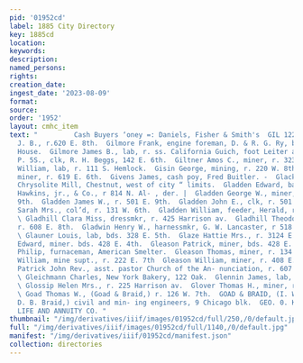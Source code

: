 ```yaml
---
pid: '01952cd'
label: 1885 City Directory
key: 1885cd
location: 
keywords: 
description: 
named_persons: 
rights: 
creation_date: 
ingest_date: '2023-08-09'
format: 
source: 
order: '1952'
layout: cmhc_item
text: "         Cash Buyers ‘oney =: Daniels, Fisher & Smith's  GIL 122 GOA     Gilmer
  J. B., r.620 E. 8th.  Gilmore Frank, engine foreman, D. & R. G. Ry, bds. Cadillac’
  House.  Gilmore James B., lab, r. ss. California Guich, foot Leiter av.  Gilmore
  P. 5S., clk, R. H. Beggs, 142 E. 6th.  Giltner Amos C., miner, r. 323 E. 4th.  Ginsel
  William, lab, r. 111 S. Hemlock.  Gisin George, mining, r. 220 W. 8th.  Gisin Gottlieb,
  miner, r. 619 E. 6th.  Givens James, cash poy, Fred Buitler. -  Glackin James, teamster,
  Chrysolite Mill, Chestnut, west of city “ limits.  Gladden Edward, baker, T. L.
  Hawkins, jr., & Co., r 814 N. Al- , der. |  Gladden George W., miner, r. 501 E.
  9th.  Gladden James W., r. 501 E. 9th.  Gladden John E., clk, r. 501 E. 9th.  Gladden
  Sarah Mrs., col’d, r. 131 W. 6th.  Gladden William, feeder, Herald, r. 501 E. 9th.
  \ Gladhill Clara Miss, dressmkr, r. 425 Harrison av.  Gladhill Theodore, teamster,
  r. 608 E. 8th.  Gladwin Henry W., harnessmkr, G. W. Lancaster, r 518 W. Chestnut.
  \ Glauner Louis, lab, bds. 328 E. 5th.  Glaze Hattie Mrs., r. 3124 E. 6th.  Gleason
  Edward, miner. bds. 428 E. 4th.  Gleason Patrick, miner, bds. 428 E. 4th.  Gleason
  Philip, furnaceman, American Smelter.  Gleason Thomas, miner, r. 134 E. 3d.  Gleason
  William, mine supt., r. 222 E. 7th  Gleason William, miner, r. 408 E. 10th.  Gleeson
  Patrick John Rev., asst. pastor Church of the An- nunciation, r. 607 N. Poplar.
  \ Gleichmann Charles, New York Bakery, 122 Oak.  Glennin James, lab, Manville Smelter.
  \ Glossip Helen Mrs., r. 225 Harrison av.  Glover Thomas H., miner, r. 817 E. 6th.
  \ Goad Thomas W., (Goad & Braid,) r. 126 W. 7th.  GOAD & BRAID, (I. W. Goad and
  D. B. Braid,) civil and min- ing engineers, 9 Chicago blk.  GEO. 0. KEELER, Agent,
  LIFE AND ANNUITY CO. "
thumbnail: "/img/derivatives/iiif/images/01952cd/full/250,/0/default.jpg"
full: "/img/derivatives/iiif/images/01952cd/full/1140,/0/default.jpg"
manifest: "/img/derivatives/iiif/01952cd/manifest.json"
collection: directories
---
```

